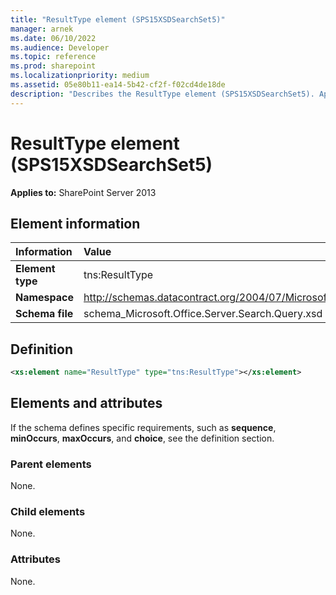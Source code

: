 ```yaml
---
title: "ResultType element (SPS15XSDSearchSet5)"
manager: arnek
ms.date: 06/10/2022
ms.audience: Developer
ms.topic: reference
ms.prod: sharepoint
ms.localizationpriority: medium
ms.assetid: 05e80b11-ea14-5b42-cf2f-f02cd4de18de
description: "Describes the ResultType element (SPS15XSDSearchSet5). Applies to SharePoint Server 2013."
---
```


# ResultType element (SPS15XSDSearchSet5)

  
 **Applies to:** SharePoint Server 2013
  
## Element information

|Information|Value|
|:-----|:-----|
|**Element type** |tns:ResultType |
|**Namespace** |http://schemas.datacontract.org/2004/07/Microsoft.Office.Server.Search.Query |
|**Schema file** |schema_Microsoft.Office.Server.Search.Query.xsd |
   
## Definition

```XML
<xs:element name="ResultType" type="tns:ResultType"></xs:element>

```

## Elements and attributes

If the schema defines specific requirements, such as **sequence**, **minOccurs**, **maxOccurs**, and **choice**, see the definition section. 
  
### Parent elements

None.
  
### Child elements

None.
  
### Attributes

None.
  

